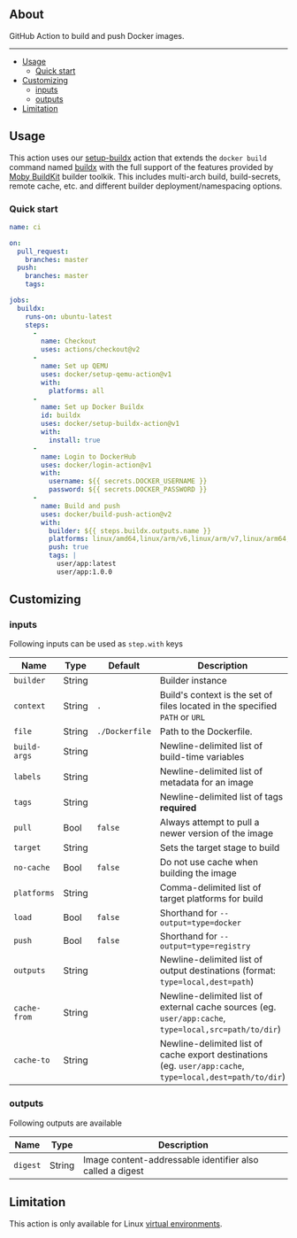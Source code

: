 ## About

GitHub Action to build and push Docker images.

___

* [Usage](#usage)
  * [Quick start](#quick-start)
* [Customizing](#customizing)
  * [inputs](#inputs)
  * [outputs](#outputs)
* [Limitation](#limitation)

## Usage

This action uses our [setup-buildx](https://github.com/docker/setup-buildx-action) action that extends the
`docker build` command named [buildx](https://github.com/docker/buildx) with the full support of the features
provided by [Moby BuildKit](https://github.com/moby/buildkit) builder toolkik. This includes multi-arch build,
build-secrets, remote cache, etc. and different builder deployment/namespacing options.

### Quick start

```yaml
name: ci

on:
  pull_request:
    branches: master
  push:
    branches: master
    tags:

jobs:
  buildx:
    runs-on: ubuntu-latest
    steps:
      -
        name: Checkout
        uses: actions/checkout@v2
      -
        name: Set up QEMU
        uses: docker/setup-qemu-action@v1
        with:
          platforms: all
      -
        name: Set up Docker Buildx
        id: buildx
        uses: docker/setup-buildx-action@v1
        with:
          install: true
      -
        name: Login to DockerHub
        uses: docker/login-action@v1
        with:
          username: ${{ secrets.DOCKER_USERNAME }}
          password: ${{ secrets.DOCKER_PASSWORD }}
      -
        name: Build and push
        uses: docker/build-push-action@v2
        with:
          builder: ${{ steps.buildx.outputs.name }}
          platforms: linux/amd64,linux/arm/v6,linux/arm/v7,linux/arm64,linux/386,linux/ppc64le,linux/s390x
          push: true
          tags: |
            user/app:latest
            user/app:1.0.0
```

## Customizing

### inputs

Following inputs can be used as `step.with` keys

| Name                | Type    | Default                           | Description                        |
|---------------------|---------|-----------------------------------|------------------------------------|
| `builder`           | String  |                                   | Builder instance |
| `context`           | String  | `.`                               | Build's context is the set of files located in the specified `PATH` or `URL` |
| `file`              | String  | `./Dockerfile`                    | Path to the Dockerfile. |
| `build-args`        | String  |                                   | Newline-delimited list of build-time variables |
| `labels`            | String  |                                   | Newline-delimited list of metadata for an image |
| `tags`              | String  |                                   | Newline-delimited list of tags **required** |
| `pull`              | Bool    | `false`                           | Always attempt to pull a newer version of the image |
| `target`            | String  |                                   | Sets the target stage to build |
| `no-cache`          | Bool    | `false`                           | Do not use cache when building the image |
| `platforms`         | String  |                                   | Comma-delimited list of target platforms for build |
| `load`              | Bool    | `false`                           | Shorthand for `--output=type=docker` |
| `push`              | Bool    | `false`                           | Shorthand for `--output=type=registry` |
| `outputs`           | String  |                                   | Newline-delimited list of output destinations (format: `type=local,dest=path`) |
| `cache-from`        | String  |                                   | Newline-delimited list of external cache sources (eg. `user/app:cache`, `type=local,src=path/to/dir`) |
| `cache-to`          | String  |                                   | Newline-delimited list of cache export destinations (eg. `user/app:cache`, `type=local,dest=path/to/dir`) |

### outputs

Following outputs are available

| Name          | Type    | Description                           |
|---------------|---------|---------------------------------------|
| `digest`      | String  | Image content-addressable identifier also called a digest |

## Limitation

This action is only available for Linux [virtual environments](https://help.github.com/en/articles/virtual-environments-for-github-actions#supported-virtual-environments-and-hardware-resources).
